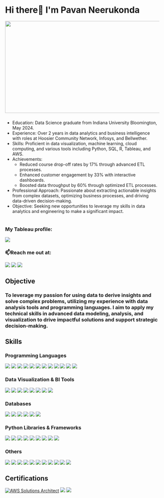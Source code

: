 
# Hi there👋 I'm Pavan Neerukonda
<p align="center">
  <img src= "https://miro.medium.com/v2/resize:fit:1400/0*tD5kEC2JYcKHH0zO.gif" width="600" height="300"/>
</p>

### 
- Education: Data Science graduate from Indiana University Bloomington, May 2024.
- Experience: Over 2 years in data analytics and business intelligence with roles at Hoosier Community Network, Infosys, and Bellwether.
- Skills: Proficient in data visualization, machine learning, cloud computing, and various tools including Python, SQL, R, Tableau, and AWS.
- Achievements:
  - Reduced course drop-off rates by 17% through advanced ETL processes.
  - Enhanced customer engagement by 33% with interactive dashboards.
  - Boosted data throughput by 60% through optimized ETL processes.
- Professional Approach: Passionate about extracting actionable insights from complex datasets, optimizing business processes, and driving data-driven decision-making.
- Objective: Seeking new opportunities to leverage my skills in data analytics and engineering to make a significant impact.<br><br>

### My Tableau profile: <br>
<a href="https://public.tableau.com/app/profile/netaji.sai.pavan.neerukonda1505/vizzes/"><img src= "https://img.shields.io/badge/-Tableau-E97627?&style=for-the-badge&logo=Tableau&logoColor=white" /></a>

### 📫Reach me out at: <br>
<a href="https://www.linkedin.com/in/pavannns/"><img src="https://img.shields.io/badge/-LinkedIn-0072b1?&style=for-the-badge&logo=linkedin&logoColor=white" /></a>
<a href="mailto:nnspavan@gmail.com"><img src= "https://img.shields.io/badge/-Gmail-D14836?&style=for-the-badge&logo=Gmail&logoColor=white" /></a> 
<a href="mailto:neneer@iu.edu"><img src= "https://img.shields.io/badge/-Outlook-0078D4?&style=for-the-badge&logo=Microsoft%20Outlook&logoColor=white" /></a>


## Objective


### To leverage my passion for using data to derive insights and solve complex problems, utilizing my experience with data analysis tools and programming languages. I aim to apply my technical skills in advanced data modeling, analysis, and visualization to drive impactful solutions and support strategic decision-making.

## Skills

### Programming Languages
<div>
  <img src="https://img.shields.io/badge/-Python-3776AB?&style=for-the-badge&logo=Python&logoColor=white" />
  <img src="https://img.shields.io/badge/-SQL-00000F?&style=for-the-badge&logo=MySQL&logoColor=white" />
  <img src="https://img.shields.io/badge/-R-276DC3?&style=for-the-badge&logo=R&logoColor=white" />
  <img src="https://img.shields.io/badge/-SAS-003D79?&style=for-the-badge&logo=SAS&logoColor=white" />
  <img src="https://img.shields.io/badge/-NoSQL-4DB33D?&style=for-the-badge&logo=NoSQL&logoColor=white" />
  <img src="https://img.shields.io/badge/-Java-007396?&style=for-the-badge&logo=Java&logoColor=white" />
  <img src="https://img.shields.io/badge/-PL/SQL-F80000?&style=for-the-badge&logo=Oracle&logoColor=white" />
  <img src="https://img.shields.io/badge/-C-A8B9CC?&style=for-the-badge&logo=C&logoColor=white" />
  <img src="https://img.shields.io/badge/-C++-00599C?&style=for-the-badge&logo=C++&logoColor=white" />
  <img src="https://img.shields.io/badge/-Scala-DC322F?&style=for-the-badge&logo=Scala&logoColor=white" />
  <img src="https://img.shields.io/badge/-HTML-E34F26?&style=for-the-badge&logo=HTML5&logoColor=white" />
  <img src="https://img.shields.io/badge/-CSS-1572B6?&style=for-the-badge&logo=CSS3&logoColor=white" />
</div>

### Data Visualization & BI Tools
<div>
  <img src= "https://img.shields.io/badge/-Tableau-E97627?&style=for-the-badge&logo=Tableau&logoColor=white" />
  <img src= "https://img.shields.io/badge/-Power%20BI-F2C811?&style=for-the-badge&logo=Power%20BI&logoColor=black" />
  <img src= "https://img.shields.io/badge/-Excel-217346?&style=for-the-badge&logo=Microsoft%20Excel&logoColor=white" />
  <img src= "https://img.shields.io/badge/-Seaborn-4C78A8?&style=for-the-badge&logo=Seaborn&logoColor=white" />
  <img src= "https://img.shields.io/badge/-Matplotlib-11557C?&style=for-the-badge&logo=Matplotlib&logoColor=white" />
  <img src= "https://img.shields.io/badge/-Plotly-3F4F75?&style=for-the-badge&logo=Plotly&logoColor=white" />
  <img src= "https://img.shields.io/badge/-Bokeh-F67A20?&style=for-the-badge&logo=Bokeh&logoColor=white" />
  <img src= "https://img.shields.io/badge/-ggplot2-1F77B4?&style=for-the-badge&logo=ggplot2&logoColor=white" />
</div>

### Databases
<div>
  <img src= "https://img.shields.io/badge/-PostgreSQL-4169E1?&style=for-the-badge&logo=PostgreSQL&logoColor=white" />
  <img src= "https://img.shields.io/badge/-MySQL-4479A1?&style=for-the-badge&logo=MySQL&logoColor=white" />
  <img src= "https://img.shields.io/badge/-Snowflake-29B5E8?&style=for-the-badge&logo=Snowflake&logoColor=white" />
  <img src= "https://img.shields.io/badge/-Amazon%20Redshift-8C4FFF?&style=for-the-badge&logo=Amazon%20Redshift&logoColor=white" />
  <img src= "https://img.shields.io/badge/-MongoDB-47A248?&style=for-the-badge&logo=MongoDB&logoColor=white" />
  <img src= "https://img.shields.io/badge/-Neo4j-008CC1?&style=for-the-badge&logo=Neo4j&logoColor=white" />
</div>

### Python Libraries & Frameworks
<div>
  <img src= "https://img.shields.io/badge/-NumPy-013243?&style=for-the-badge&logo=NumPy&logoColor=white" />
  <img src= "https://img.shields.io/badge/-Pandas-150458?&style=for-the-badge&logo=Pandas&logoColor=white" />
  <img src= "https://img.shields.io/badge/-Scikit%20learn-F7931E?&style=for-the-badge&logo=Scikit-learn&logoColor=white" />
  <img src= "https://img.shields.io/badge/-SciPy-8CAAE6?&style=for-the-badge&logo=SciPy&logoColor=white" />
  <img src= "(https://img.shields.io/badge/-Selenium-43B02A?&style=for-the-badge&logo=Selenium&logoColor=white" />
  <img src= "https://img.shields.io/badge/-PyTorch-EE4C2C?&style=for-the-badge&logo=PyTorch&logoColor=white" />
  <img src= "https://img.shields.io/badge/-TensorFlow-FF6F00?&style=for-the-badge&logo=TensorFlow&logoColor=white" />
  <img src= "https://img.shields.io/badge/-BERT-FFDA44?&style=for-the-badge&logo=BERT&logoColor=black" />
  <img src= "https://img.shields.io/badge/-Flask-000000?&style=for-the-badge&logo=Flask&logoColor=white" />
  </div>

### Others
<div>
  <img src= "https://img.shields.io/badge/-AWS%20Glue-232F3E?&style=for-the-badge&logo=Amazon%20AWS&logoColor=white" />
  <img src= "https://img.shields.io/badge/-Azure%20Data%20Factory-0078D4?&style=for-the-badge&logo=Microsoft%20Azure&logoColor=white" />
  <img src= "https://img.shields.io/badge/-dbt-FF694B?&style=for-the-badge&logo=dbt&logoColor=white" />
  <img src= "https://img.shields.io/badge/-Airflow-017CEE?&style=for-the-badge&logo=Apache%20Airflow&logoColor=white" />
  <img src= "https://img.shields.io/badge/-Spark-E25A1C?&style=for-the-badge&logo=Apache%20Spark&logoColor=white" />
  <img src= "https://img.shields.io/badge/-Docker-2496ED?&style=for-the-badge&logo=Docker&logoColor=white" />
  <img src= "https://img.shields.io/badge/-Kubernetes-326CE5?&style=for-the-badge&logo=Kubernetes&logoColor=white" />
  <img src= "https://img.shields.io/badge/-Web%20Scraping-FF6F00?&style=for-the-badge&logo=Web%20Scraping&logoColor=white" />
  <img src= "https://img.shields.io/badge/-Git-F05032?&style=for-the-badge&logo=Git&logoColor=white" />
  <img src= "https://img.shields.io/badge/-JIRA-0052CC?&style=for-the-badge&logo=JIRA&logoColor=white" />
  <img src= "https://img.shields.io/badge/-Agile%20-FFB900?&style=for-the-badge&logo=Agile%20methodology&logoColor=white" />
</div>

## Certifications
<a href="https://www.credly.com/badges/7272c83d-346c-459b-9d75-31936e92f805/public_url"><img src="https://img.shields.io/badge/AWS%20Solutions%20Architect-ff9900?style=for-the-badge&logo=amazonaws&logoColor=white" alt="AWS Solutions Architect"></a> 
<a href="https://www.udemy.com/certificate/UC-9b15ac5c-9f94-4872-96b2-c5edf8ac1dfe/"><img src="https://img.shields.io/badge/-Udemy-EC5252?&style=for-the-badge&logo=udemy&logoColor=white" /></a>
<a href= "https://www.coursera.org/account/accomplishments/verify/AZDZUM8MMXJ9?utm_source=link&utm_medium=certificate&utm_content=cert_image&utm_campaign=sharing_cta&utm_product=course"><img src="https://img.shields.io/badge/-Coursera-003C71?&style=for-the-badge&logo=coursera&logoColor=white" />


<!--
**pavan-nns/pavan-nns** is a ✨ _special_ ✨ repository because its `README.md` (this file) appears on your GitHub profile.

Here are some ideas to get you started:

- 🔭 I’m currently working on ...
- 🌱 I’m currently learning ...
- 👯 I’m looking to collaborate on ...
- 🤔 I’m looking for help with ...
- 💬 Ask me about ...
- 📫 How to reach me: ...
- 😄 Pronouns: ...
- ⚡ Fun fact: ...



Connect with me:
### Endpoint
<div>
    <img src="https://img.shields.io/badge/-Microsoft_Defender_for_Endpoint-00A4EF?&style=for-the-badge&logo=Microsoft&logoColor=white" />
    <img src="https://img.shields.io/badge/-Velociraptor-4B275F?&style=for-the-badge&logo=Velociraptor&logoColor=white" />
</div>

### SIEM
<div>
    <img src="https://img.shields.io/badge/-Microsoft_Sentinel-0078D4?&style=for-the-badge&logo=Microsoft&logoColor=white" />
    <img src="https://img.shields.io/badge/-Splunk-000000?&style=for-the-badge&logo=Splunk&logoColor=white" />
    <img src="https://img.shields.io/badge/-Elastic-005571?&style=for-the-badge&logo=Elastic&logoColor=white" />
</div>

## Certifications
[Provide certifications that you have obtained. Use ChatGPT to help create the link - Remove this afterwards]]
<div>
<img src="https://img.shields.io/badge/-Security%2B-FF0000?&style=for-the-badge&logo=CompTIA&logoColor=white" />
<img src="https://img.shields.io/badge/-Network%2B-007ACC?&style=for-the-badge&logo=CompTIA&logoColor=white" />
<img src="https://img.shields.io/badge/-A%2B-4D4D4D?&style=for-the-badge&logo=CompTIA&logoColor=white" />
<img src="https://img.shields.io/badge/-CDSA-006400?&style=for-the-badge&logoColor=white" />
<img src="https://img.shields.io/badge/-CCD-000080?&style=for-the-badge&logoColor=white" />
</div>

## Projects
- Detection Lab
- SOC Automation Project
-->
